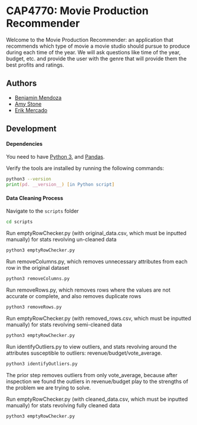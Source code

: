 # CAP4770: Movie Production Recommender

Welcome to the Movie Production Recommender: an application that recommends which type of movie a movie studio should pursue to produce during each time of the year. We will ask questions like time of the year, budget, etc. and provide the user with the genre that will provide them the best profits and ratings.

## Authors

- [Benjamin Mendoza](https://www.github.com/bendoza)
- [Amy Stone](https://github.com/astone04)
- [Erik Mercado](https://github.com/TheLittleChosenOne)

## Development

#### Dependencies

You need to have [Python 3](https://www.python.org/downloads/),
and [Pandas](https://pandas.pydata.org/).

Verify the tools are installed by running the following commands:

```zsh
python3 --version
print(pd. __version__) [in Python script]
```

#### Data Cleaning Process

Navigate to the `scripts` folder 

```zsh
cd scripts
```

Run emptyRowChecker.py (with original_data.csv, which must be inputted manually) for stats revolving un-cleaned data

```zsh
python3 emptyRowChecker.py
``` 

Run removeColumns.py, which removes unnecessary attributes from each row in the original dataset

```zsh
python3 removeColumns.py
```

Run removeRows.py, which removes rows where the values are not accurate or complete, and also removes duplicate rows

```zsh
python3 removeRows.py
```

Run emptyRowChecker.py (with removed_rows.csv, which must be inputted manually) for stats revolving semi-cleaned data

```zsh
python3 emptyRowChecker.py
```

Run identifyOutliers.py to view outliers, and stats revolving around the attributes susceptible to outliers: revenue/budget/vote_average.
```zsh
python3 identifyOutliers.py
```

The prior step removes outliers from only vote_average, because after inspection we found the outliers in revenue/budget play to the strengths of the problem we are trying to solve.

Run emptyRowChecker.py (with cleaned_data.csv, which must be inputted manually) for stats revolving fully cleaned data

```zsh
python3 emptyRowChecker.py
```